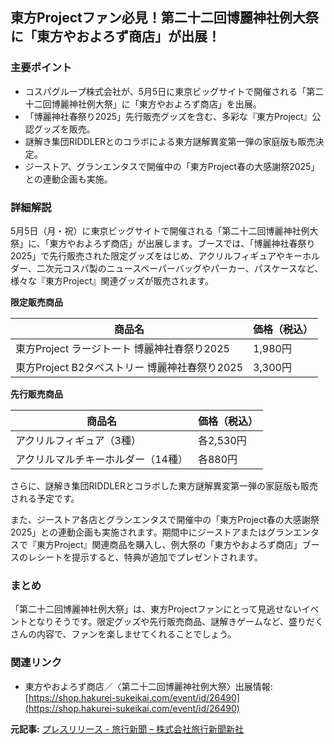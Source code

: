 ## 東方Projectファン必見！第二十二回博麗神社例大祭に「東方やおよろず商店」が出展！

### 主要ポイント

* コスパグループ株式会社が、5月5日に東京ビッグサイトで開催される「第二十二回博麗神社例大祭」に「東方やおよろず商店」を出展。
* 「博麗神社春祭り2025」先行販売グッズを含む、多彩な『東方Project』公認グッズを販売。
* 謎解き集団RIDDLERとのコラボによる東方謎解異変第一弾の家庭版も販売決定。
* ジーストア、グランエンタスで開催中の「東方Project春の大感謝祭2025」との連動企画も実施。

### 詳細解説

5月5日（月・祝）に東京ビッグサイトで開催される「第二十二回博麗神社例大祭」に、「東方やおよろず商店」が出展します。ブースでは、「博麗神社春祭り2025」で先行販売された限定グッズをはじめ、アクリルフィギュアやキーホルダー、二次元コスパ製のニュースペーパーバッグやパーカー、パスケースなど、様々な『東方Project』関連グッズが販売されます。

**限定販売商品**

| 商品名 | 価格（税込） |
| ------------------------------------ | ----------- |
| 東方Project ラージトート 博麗神社春祭り2025 | 1,980円 |
| 東方Project B2タペストリー 博麗神社春祭り2025 | 3,300円 |

**先行販売商品**

| 商品名 | 価格（税込） |
| ------------------------------------ | ----------- |
| アクリルフィギュア（3種） | 各2,530円 |
| アクリルマルチキーホルダー（14種） | 各880円 |

さらに、謎解き集団RIDDLERとコラボした東方謎解異変第一弾の家庭版も販売される予定です。

また、ジーストア各店とグランエンタスで開催中の「東方Project春の大感謝祭2025」との連動企画も実施されます。期間中にジーストアまたはグランエンタスで『東方Project』関連商品を購入し、例大祭の「東方やおよろず商店」ブースのレシートを提示すると、特典が追加でプレゼントされます。

### まとめ

「第二十二回博麗神社例大祭」は、東方Projectファンにとって見逃せないイベントとなりそうです。限定グッズや先行販売商品、謎解きゲームなど、盛りだくさんの内容で、ファンを楽しませてくれることでしょう。

### 関連リンク

* 東方やおよろず商店／〈第二十二回博麗神社例大祭〉出展情報: [https://shop.hakurei-sukeikai.com/event/id/26490](https://shop.hakurei-sukeikai.com/event/id/26490)


**元記事:** [プレスリリース - 旅行新聞 – 株式会社旅行新聞新社](https://www.ryoko-net.co.jp/pr/detail.php?guid=c99047_r1140)